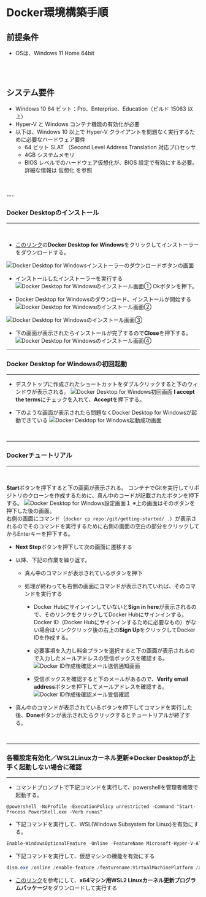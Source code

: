 # Docker環境構築手順

## 前提条件

- OSは、Windows 11 Home 64bit
<br>
<br>

## システム要件

- Windows 10 64 ビット：Pro、Enterprise、Education（ビルド 15063 以上）
- Hyper-V と Windows コンテナ機能の有効化が必要
- 以下は、Windows 10 以上で Hyper-V クライアントを問題なく実行するために必要なハードウェア要件
  - 64 ビット SLAT （Second Level Address Translation 対応プロセッサ
  - 4GB システムメモリ
  - BIOS レベルでのハードウェア仮想化が、BIOS 設定で有効にする必要。詳細な情報は 仮想化 を参照
<br>
<br>
---

### Docker Desktopのインストール

---
<br>

- [このリンク](https://docs.docker.com/desktop/windows/install/)の**Docker Desktop for Windows**をクリックしてインストーラーをダウンロードする。

![Docker Desktop for Windowsインストーラーのダウンロードボタンの画面](./assets/Installer_Download(Docker_Desktop_for_Windows).png)

- インストールしたインストーラーを実行する
![Docker Desktop for Windowsのインストール画面①](./assets/Docker_Desktop_for_Windows_Installer_1.png)
Okボタンを押下。

- Docker Desktop for Windowsのダウンロード、インストールが開始する
![Docker Desktop for Windowsのインストール画面②](./assets/Docker_Desktop_for_Windows_Installer_2.png)

![Docker Desktop for Windowsのインストール画面③](./assets/Docker_Desktop_for_Windows_Installer_3.png)

- 下の画面が表示されたらインストールが完了するので**Close**を押下する。
![Docker Desktop for Windowsのインストール画面④](./assets/Docker_Desktop_for_Windows_Installer_4.png)

---

### Docker Desktop for Windowsの初回起動

---

- デスクトップに作成されたショートカットをダブルクリックすると下のウィンドウが表示される。
![Docker Desktop for Windows初回画面](./assets/Docker_Desktop_for_Windows_First_Open_1.png)
**I accept the terms**にチェックを入れて、**Accept**を押下する。

- 下のような画面が表示されたら問題なくDocker Desktop for Windowsが起動できている
![Docker Desktop for Windows起動成功画面](./assets/Docker_Desktop_for_Windows_First_Open_2.png)

<br>

---

### Dockerチュートリアル

---

<br>

**Start**ボタンを押下すると下の画面が表示される。
コンテナでGitを実行してリポジトリのクローンを作成するために、真ん中のコードが記載されたボタンを押下する。
![Docker Desktop for Windows設定画面１](./assets/Docker_Desktop_for_Windows_Estimated_1.png)
※上の画面はそのボタンを押下した後の画面。  
右側の画面にコマンド（`docker cp repo:/git/getting-started/ .`）が表示されるのでそのコマンドを実行するために右側の画面の空白の部分をクリックしてからEnterキーを押下する。

- **Next Step**ボタンを押下して次の画面に遷移する

- 以降、下記の作業を繰り返す。
  - 真ん中のコマンドが表示されているボタンを押下
  - 処理が終わっても右側の画面にコマンドが表示されていれば、そのコマンドを実行する

    - Docker Hubにサインインしていないと**Sign in here**が表示されるので、そのリンクをクリックしてDocker Hubにサインインする。Docker ID（Docker Hubにサインインするために必要なもの）がない場合はリンククリック後の右上の**Sign Up**をクリックしてDocker IDを作成する。

    - 必要事項を入力し料金プランを選択すると下の画面が表示されるので入力したメールアドレスの受信ボックスを確認する。
![Docker ID作成後確認メール送信通知画面](./assets/Docker_ID_Create_Send_Verify_Mail_1.png)

    - 受信ボックスを確認すると下のメールがあるので、**Verify email address**ボタンを押下してメールアドレスを確認する。
![Docker ID作成後確認メール受信確認](./assets/Docker_ID_Create_Send_Verify_Mail_2.png)

- 真ん中のコマンドが表示されているボタンを押下してコマンドを実行した後、**Done**ボタンが表示されたらクリックするとチュートリアルが終了する。

<br>

---

### 各種設定有効化／WSL2Linuxカーネル更新※Docker Desktopが上手く起動しない場合に確認

---
- コマンドプロンプトで下記コマンドを実行して、powershellを管理者権限で起動する。

```コマンドプロンプト
@powershell -NoProfile -ExecutionPolicy unrestricted -Command "Start-Process PowerShell.exe -Verb runas"
```

- 下記コマンドを実行して、WSL(Windows Subsystem for Linux)を有効にする。

```PowerShell
Enable-WindowsOptionalFeature -Online -FeatureName Microsoft-Hyper-V-All
```

- 下記コマンドを実行して、仮想マシンの機能を有効にする

```PowerShell
dism.exe /online /enable-feature /featurename:VirtualMachinePlatform /all /norestart
```

- [このリンク](https://docs.microsoft.com/ja-jp/windows/wsl/install-manual#step-4---download-the-linux-kernel-update-package)を参考にして、**x64マシン用WSL2 Linuxカーネル更新プログラムパッケージ**をダウンロードして実行する
